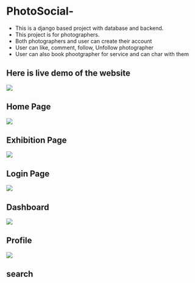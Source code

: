 # PhotoSocial-
<ul>
<li>This is a django based project with database and backend.</li>
<li>This project is for photographers.</li>
<li>Both photographers and user can create their account </li>
<li>User can like, comment, follow, Unfollow photographer</li>
<li>User can also book phootgrapher for service and can char with them</li>
</ul>

<h2>Here is live demo of the website</h2>
<img src="https://user-images.githubusercontent.com/94730528/194749862-358b9edf-733b-4356-b80c-9552ef824441.png">
<h2>Home Page</h2>
<img src="https://user-images.githubusercontent.com/94730528/194749906-1d87e246-e24e-47f9-8125-537ae7ab1df9.png">
<h2>Exhibition Page</h2>
<img src="https://user-images.githubusercontent.com/94730528/194749972-fd352dbf-c579-4a89-8a78-c130bfdc5aa8.png">
<h2>Login Page</h2>
<img src="https://user-images.githubusercontent.com/94730528/194750030-92364597-ea65-4ac2-8ae8-fbeb0d0b8641.png">
<h2>Dashboard</h2>
<img src="https://user-images.githubusercontent.com/94730528/194750057-dbd02779-eadf-406b-8c29-f67ce66cac8f.png">
<h2>Profile</h2>
<img src="https://user-images.githubusercontent.com/94730528/194750084-f5b4a8cf-90a4-4846-8ab9-ad56215be35f.png">
<h2>search</h2>



